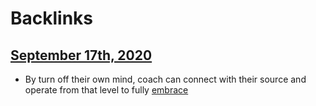 
# Backlinks
## [September 17th, 2020](<September 17th, 2020.md>)
- By turn off their own mind, coach can connect with their source and operate from that level to fully [embrace](<embrace.md>)

